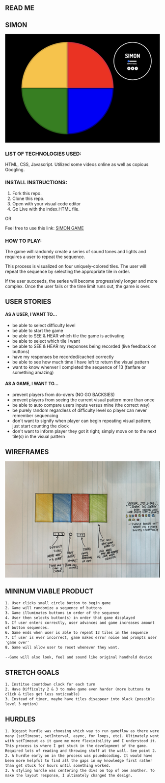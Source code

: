 ## READ ME

## SIMON 

![finished](./images/finished.png)

### LIST OF TECHNOLOGIES USED:

HTML, CSS, Javascript.
Utilized some videos online as well as copious Googling.

### INSTALL INSTRUCTIONS:

1. Fork this repo.
2. Clone this repo.
3. Open with your visual code editor
4. Go Live with the index.HTML file.

OR

Feel free to use this link:
[SIMON GAME](https://jaxdsout.github.io/project-one/)


### HOW TO PLAY:
The game will randomly create a series of sound tones and lights and requires a user to repeat the sequence. 

This process is visualized on four uniquely-colored tiles. The user will repeat the sequence by selecting the appropriate tile in order.

If the user succeeds, the series will become progressively longer and more complex. Once the user fails or the time limit runs out, the game is over.


## USER STORIES

#### AS A USER, I WANT TO...
- be able to select difficulty level
- be able to start the game
- be able to SEE & HEAR which tile the game is activating
- be able to select which tile I want
- be able to SEE & HEAR my responses being recorded (live feedback on buttons)
- have my responses be recorded/cached correctly
- be able to see how much time I have left to return the visual pattern
- want to know whenver I completed the sequence of 13 (fanfare or something amazing)

#### AS A GAME, I WANT TO...
- prevent players from do-overs (NO GO BACKSIES)
- prevent players from seeing the current visual pattern more than once
- be able to auto compare users inputs versus mine (the correct way)
- be purely random regardless of difficulty level so player can never remember sequencing
- don't want to signify when player can begin repeating visual pattern; just start counting the clock
- don't want to inform player they got it right; simply move on to the next tile(s) in the visual pattern

## WIREFRAMES
![wireframe](./images/wireframe.jpg)


## MININUM VIABLE PRODUCT
    1. User clicks small circle button to begin game
    2. Game will randomize a sequence of buttons
    3. Game illuminates buttons in order of the sequence
    4. User then selects button(s) in order that game displayed
    5. If user enters correctly, user advances and game increases amount of button sequences.
    6. Game ends when user is able to repeat 13 tiles in the sequence
    7. If user is ever incorrect, game makes error noise and prompts user 'game over'
    8. Game will allow user to reset whenever they want.

    --Game will also look, feel and sound like original handheld device

## STRETCH GOALS
    1. Institue countdown clock for each turn
    2. Have Difficulty 2 & 3 to make game even harder (more buttons to click & tiles get less noticeable)
    3. Instead of timer, maybe have tiles disappear into black (possible level 3 option)

## HURDLES
    1. Biggest hurdle was choosing which way to run gameflow as there were many (setTimeout, setInterval, async, for loops, etc). Ultimately went with setTimeout as it gave me more flexixibility and I understood it. This process is where I got stuck in the development of the game. Required lots of reading and throwing stuff at the wall. See point 2.
    2. A hurdle early on in the process was psuedocoding. It would have been more helpful to find all the gaps in my knowledge first rather than get stuck for hours until something worked.
    3. A styling hurdle was centering the divs on top of one another. To make the layout response, I ultimately changed the design.
   
